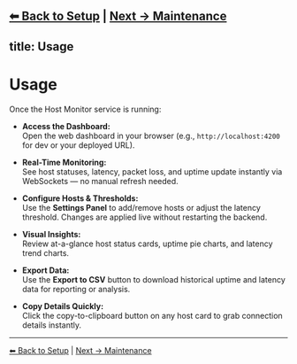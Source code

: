 
[⬅ Back to Setup](setup.md) | [Next → Maintenance](maintenance.md)
---
title: Usage
---

# Usage

Once the Host Monitor service is running:

- **Access the Dashboard:**  
  Open the web dashboard in your browser (e.g., `http://localhost:4200` for dev or your deployed URL).  

- **Real-Time Monitoring:**  
  See host statuses, latency, packet loss, and uptime update instantly via WebSockets — no manual refresh needed.  

- **Configure Hosts & Thresholds:**  
  Use the **Settings Panel** to add/remove hosts or adjust the latency threshold. Changes are applied live without restarting the backend.  

- **Visual Insights:**  
  Review at-a-glance host status cards, uptime pie charts, and latency trend charts.  

- **Export Data:**  
  Use the **Export to CSV** button to download historical uptime and latency data for reporting or analysis.  

- **Copy Details Quickly:**  
  Click the copy-to-clipboard button on any host card to grab connection details instantly.

---

[⬅ Back to Setup](setup.md) | [Next → Maintenance](maintenance.md)
